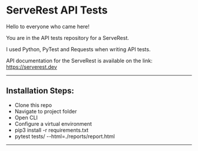 # ServeRest API Tests

Hello to everyone who came here!

You are in the API tests repository for a ServeRest.

I used Python, PyTest and Requests when writing API tests.

API documentation for the ServeRest is available on the link: https://serverest.dev
***
## Installation Steps:
* Clone this repo
* Navigate to project folder
* Open CLI
* Configure a virtual environment
* pip3 install -r requirements.txt
* pytest tests/ --html=./reports/report.html
***

